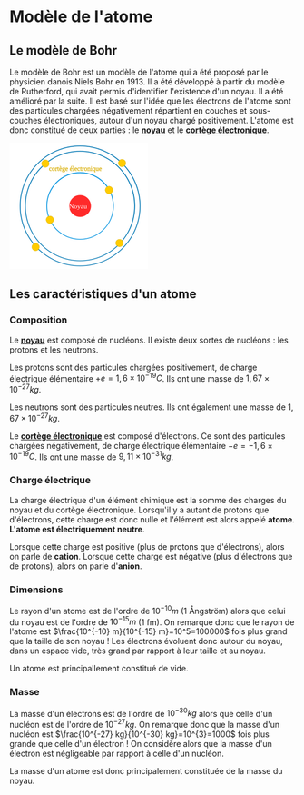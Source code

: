 # Modèle de l'atome

## Le modèle de Bohr

Le modèle de Bohr est un modèle de l'atome qui a été proposé par le physicien danois Niels Bohr en 1913. Il a été développé à partir du modèle de Rutherford, qui avait permis d'identifier l'existence d'un noyau. Il a été amélioré par la suite. Il est basé sur l'idée que les électrons de l'atome sont des particules chargées négativement répartient en couches et sous-couches électroniques, autour d'un noyau chargé positivement. L'atome est donc constitué de deux parties : le [__noyau__](noyau.md) et le [__cortège électronique__](cortege.md).

![Modèle de Bohr](/images/cours/modele-bohr.svg "Représentation d'après la perception populaire du modèle de Bohr, montrant des électrons orbitant autour d'un noyau")

## Les caractéristiques d'un atome

### Composition

Le [__noyau__](noyau.md) est composé de nucléons. Il existe deux sortes de nucléons : les protons et les neutrons.

Les protons sont des particules chargées positivement, de charge électrique élémentaire $+e=1,6 \times 10^{-19} C$. Ils ont une masse de $1,67 \times 10^{-27} kg$.

Les neutrons sont des particules neutres. Ils ont également une masse de $1,67 \times 10^{-27} kg$.

Le [__cortège électronique__](cortege.md) est composé d'électrons. Ce sont des particules chargées négativement, de charge électrique élémentaire $-e=-1,6 \times 10^{-19} C$. Ils ont une masse de $9,11 \times 10^{-31} kg$.

### Charge électrique

La charge électrique d'un élément chimique est la somme des charges du noyau et du cortège électronique. Lorsqu'il y a autant de protons que d'électrons, cette charge est donc nulle et l'élément est alors appelé __atome__. __L'atome est électriquement neutre__.

Lorsque cette charge est positive (plus de protons que d'électrons), alors on parle de __cation__. Lorsque cette charge est négative (plus d'électrons que de protons), alors on parle d'__anion__.

### Dimensions

Le rayon d'un atome est de l'ordre de $10^{-10} m$ (1 Ångström) alors que celui du noyau est de l'ordre de $10^{-15} m$ (1 fm). On remarque donc que le rayon de l'atome est $\frac{10^{-10} m}{10^{-15} m}=10^5=100000$ fois plus grand que la taille de son noyau ! Les électrons évoluent donc autour du noyau, dans un espace vide, très grand par rapport à leur taille et au noyau.

Un atome est principallement constitué de vide.

### Masse

La masse d'un électrons est de l'ordre de $10^{-30} kg$ alors que celle d'un nucléon est de l'ordre de $10^{-27} kg$. On remarque donc que la masse d'un nucléon est $\frac{10^{-27} kg}{10^{-30} kg}=10^{3}=1000$ fois plus grande que celle d'un électron ! On considère alors que la masse d'un électron est négligeable par rapport à celle d'un nucléon.

La masse d'un atome est donc principalement constituée de la masse du noyau.
